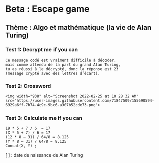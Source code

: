 # Beta : Escape game

## Thème : Algo et mathématique (la vie de Alan Turing)


### Test 1: Decrypt me if you can
	Ce message codé est vraiment difficile à décoder, 
	mais comme attendu de la part du grand Alan Turing, 
	tu as réussi à le décrypté, donc la réponse est 23         
	(message crypté avec des lettres d’écart).

### Test 2: Crossword
	<img width="938" alt="Screenshot 2022-02-25 at 10 28 32 AM" src="https://user-images.githubusercontent.com/71847509/155690594-6929a6ff-7b74-4c9c-9bc6-a307b52cde73.png">

  
### Test 3: Calculate me if you can
	19 * 5 + 7 / 6  = 17
	(X * 5 + 7) / 6 = 17
	(12 * 8 – 31) / 64/8 = 8.125
	(Y * 8 – 31) / 64/8 = 8.125
	Concat(X, Y) ;
	
  [ ] : date de naissance de Alan Turing
  
  
  
